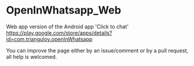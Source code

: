 # OpenInWhatsapp_Web

Web app version of the Android app 'Click to chat' https://play.google.com/store/apps/details?id=com.trianguloy.openInWhatsapp

You can improve the page either by an issue/comment or by a pull request, all help is welcomed.

